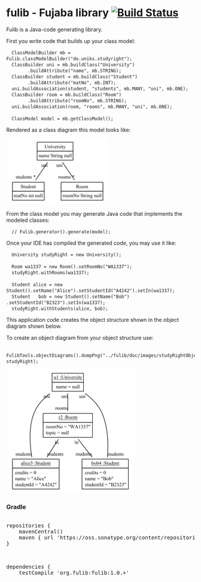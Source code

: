 # fulib - Fujaba library [![Build Status](https://travis-ci.org/fujaba/fulib.svg?branch=master)](https://travis-ci.org/fujaba/fulib)

Fulib is a Java-code generating library.

First you write code that builds up your class model:

<!-- insert_code_fragment: test4FulibReadme.classmodel -->
      ClassModelBuilder mb = Fulib.classModelBuilder("de.uniks.studyright");
      ClassBuilder uni = mb.buildClass("University")
            .buildAttribute("name", mb.STRING);
      ClassBuilder student = mb.buildClass("Student")
            .buildAttribute("matNo", mb.INT);
      uni.buildAssociation(student, "students", mb.MANY, "uni", mb.ONE);
      ClassBuilder room = mb.buildClass("Room")
            .buildAttribute("roomNo", mb.STRING);
      uni.buildAssociation(room, "rooms", mb.MANY, "uni", mb.ONE);

      ClassModel model = mb.getClassModel();
<!-- end_code_fragment: -->

Rendered as a class diagram this model looks like:

![simple class diagram](doc/images/SimpleClassDiagram.png)

From the class model you may generate Java code that implements the modeled classes:

<!-- insert_code_fragment: test4FulibReadme.generate -->
      // Fulib.generator().generate(model);
<!-- end_code_fragment: -->

Once your IDE has compiled the generated code, you may use it like:

<!-- insert_code_fragment: StudyRightUserStories.testSimpleObjectModel -->
      University studyRight = new University();

      Room wa1337 = new Room().setRoomNo("WA1337");
      studyRight.withRooms(wa1337);

      Student alice = new Student().setName("Alice").setStudentId("A4242").setIn(wa1337);
      Student   bob = new Student().setName("Bob")  .setStudentId("B2323").setIn(wa1337);
      studyRight.withStudents(alice, bob);
<!-- end_code_fragment: -->

This application code creates the object structure shown in the object diagram shown below.

To create an object diagram from your object structure use:


<!-- insert_code_fragment: StudyRightUserStories.FulibTools.objectDiagrams -->
      FulibTools.objectDiagrams().dumpPng("../fulib/doc/images/studyRightObjects.png", studyRight);
<!-- end_code_fragment: -->

![simple object diagram](doc/images/studyRightObjects.png)


### Gradle

<pre>
<!-- insert_code_fragment: gradle.repositories -->
repositories {
    mavenCentral()
    maven { url 'https://oss.sonatype.org/content/repositories/snapshots' }
}
<!-- end_code_fragment: -->
</pre>

<pre>
<!-- insert_code_fragment: gradle.dependencies -->
dependencies {
    testCompile 'org.fulib:fulib:1.0.+'
<!-- end_code_fragment: -->
</pre>